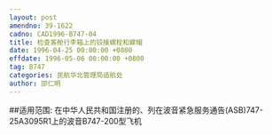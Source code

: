 ```yaml
---
layout: post
amendno: 39-1622
cadno: CAD1996-B747-04
title: 检查客舱行李箱上的铰接螺栓和螺帽
date: 1996-04-25 00:00:00 +0800
effdate: 1996-05-06 00:00:00 +0800
tag: B747
categories: 民航华北管理局适航处
author: 邵仁明
---
```


##适用范围:
在中华人民共和国注册的、列在波音紧急服务通告(ASB)747-25A3095R1上的波音B747-200型飞机

